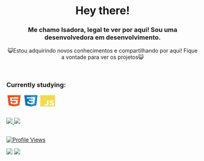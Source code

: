<h1 align="center">Hey there!</h1>
<h3 align="center">Me chamo Isadora, legal te ver por aqui! Sou uma desenvolvedora em desenvolvimento.</h3>
<p align="center">😺Estou adquirindo novos conhecimentos e compartilhando por aqui! Fique a vontade para ver os projetos😺</p>

  
<div style="display: inline_block"><br>
  <h3 align="left">Currently studying:</h3>
  <img align="center" alt="Isa-HTML" height="30" width="40" src="https://raw.githubusercontent.com/devicons/devicon/master/icons/html5/html5-original.svg">
  <img align="center" alt="Isa-CSS" height="30" width="40" src="https://raw.githubusercontent.com/devicons/devicon/master/icons/css3/css3-original.svg">
  <img align="center" alt="Isa-Js" height="30" width="40" src="https://raw.githubusercontent.com/devicons/devicon/master/icons/javascript/javascript-plain.svg">
</div>

##

<div align="justify">
  <a href="https://github.com/isadoralicastro">
  <img height="180em" src="https://github-readme-stats.vercel.app/api?username=isadoralicastro&show_icons=true&theme=omni&include_all_commits=true&count_private=true"/>
  <img height="180em" src="https://github-readme-stats.vercel.app/api/top-langs/?username=isadoralicastro&layout=compact&langs_count=7&theme=omni"/>
</div>
  
  ##
  ![Profile Views](http://estruyf-github.azurewebsites.net/api/VisitorHit?user=isadoralicastro&repo=isadoralicastro&countColorcountColor)

<div>
  <a href = "mailto:isadora.licastro@gmail.com"><img src="https://img.shields.io/badge/-Gmail-%23333?style=for-the-badge&logo=gmail&logoColor=white" target="_blank"></a>
  <a href="https://www.linkedin.com/in/isadora-licastro-8639001b0" target="_blank"><img src="https://img.shields.io/badge/-LinkedIn-%230077B5?style=for-the-badge&logo=linkedin&logoColor=white" target="_blank"></a> 
</div>
  

